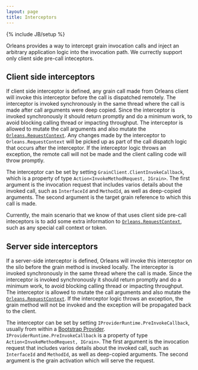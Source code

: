 ```yaml
---
layout: page
title: Interceptors
---
```

{% include JB/setup %}

Orleans provides a way to intercept grain invocation calls and inject an arbitrary application logic into the invocation path. We currectly support only client side pre-call inteceptors. 

## Client side interceptors

If client side interceptor is defined, any grain call made from Orleans client will invoke this interceptor before the call is dispatched remotely. The interceptor is invoked synchronously in the same thread where the call is made after call arguments were deep copied. Since the interceptor is invoked synchronously it should return promptly and do a minimum work, to avoid blocking calling thread or impacting throughput. The interceptor is allowed to mutate the call arguments and also mutate the [`Orleans.RequestContext`](http://dotnet.github.io/orleans/Advanced-Concepts/Request-Context). Any changes made by the interceptor to `Orleans.RequestContext` will be picked up as part of the call dispatch logic that occurs after the interceptor. If the interceptor logic throws an exception, the remote call will not be made and the client calling code will throw promptly.

The interceptor can be set by setting `GrainClient.ClientInvokeCallback`, which is a property of type `Action<InvokeMethodRequest, IGrain>`. The first argument is the invocation request that includes varios details about the invoked call, such as `InterfaceId` and `MethodId`, as well as deep-copied arguments. The second argument is the target grain reference to which this call is made.

Currently, the main scenario that we know of that uses client side pre-call inteceptors is to add some extra information to [`Orleans.RequestContext`](http://dotnet.github.io/orleans/Advanced-Concepts/Request-Context), such as any special call context or token.

## Server side interceptors

If a server-side interceptor is defined, Orleans will invoke this interceptor on the silo before the grain method is invoked locally. The interceptor is invoked synchronously in the same thread where the call is made. Since the interceptor is invoked synchronously it should return promptly and do a minimum work, to avoid blocking calling thread or impacting throughput. The interceptor is allowed to mutate the call arguments and also mutate the [`Orleans.RequestContext`](http://dotnet.github.io/orleans/Advanced-Concepts/Request-Context). If the interceptor logic throws an exception, the grain method will not be invoked and the exception will be propagated back to the client.

The interceptor can be set by setting `IProviderRuntime.PreInvokeCallback`, usually from within a [Bootstrap Provider](https://dotnet.github.io/orleans/Advanced-Concepts/Application-Bootstrap-within-a-Silo). `IProviderRuntime.PreInvokeCallback` is a property of type `Action<InvokeMethodRequest, IGrain>`. The first argument is the invocation request that includes varios details about the invoked call, such as `InterfaceId` and `MethodId`, as well as deep-copied arguments. The second argument is the grain activation which will serve the request.



